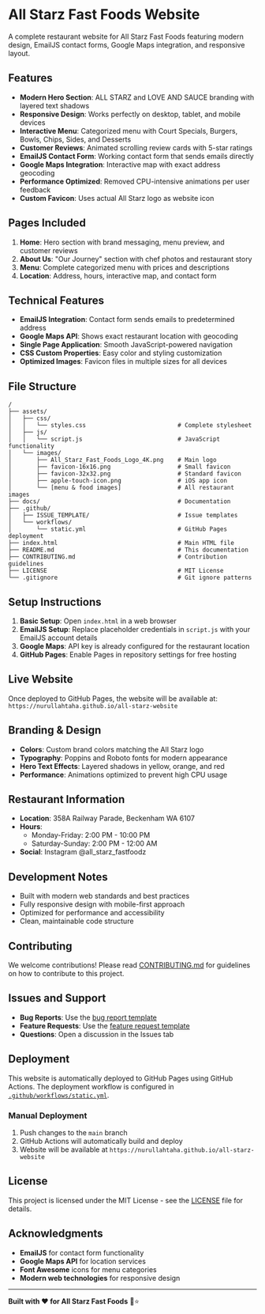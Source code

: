 # All Starz Fast Foods Website

A complete restaurant website for All Starz Fast Foods featuring modern design, EmailJS contact forms, Google Maps integration, and responsive layout.

## Features

- **Modern Hero Section**: ALL STARZ and LOVE AND SAUCE branding with layered text shadows
- **Responsive Design**: Works perfectly on desktop, tablet, and mobile devices
- **Interactive Menu**: Categorized menu with Court Specials, Burgers, Bowls, Chips, Sides, and Desserts
- **Customer Reviews**: Animated scrolling review cards with 5-star ratings
- **EmailJS Contact Form**: Working contact form that sends emails directly
- **Google Maps Integration**: Interactive map with exact address geocoding
- **Performance Optimized**: Removed CPU-intensive animations per user feedback
- **Custom Favicon**: Uses actual All Starz logo as website icon

## Pages Included

1. **Home**: Hero section with brand messaging, menu preview, and customer reviews
2. **About Us**: "Our Journey" section with chef photos and restaurant story
3. **Menu**: Complete categorized menu with prices and descriptions
4. **Location**: Address, hours, interactive map, and contact form

## Technical Features

- **EmailJS Integration**: Contact form sends emails to predetermined address
- **Google Maps API**: Shows exact restaurant location with geocoding
- **Single Page Application**: Smooth JavaScript-powered navigation
- **CSS Custom Properties**: Easy color and styling customization
- **Optimized Images**: Favicon files in multiple sizes for all devices

## File Structure

```
/
├── assets/
│   ├── css/
│   │   └── styles.css                          # Complete stylesheet
│   ├── js/
│   │   └── script.js                           # JavaScript functionality
│   └── images/
│       ├── All_Starz_Fast_Foods_Logo_4K.png    # Main logo
│       ├── favicon-16x16.png                   # Small favicon
│       ├── favicon-32x32.png                   # Standard favicon
│       ├── apple-touch-icon.png                # iOS app icon
│       └── [menu & food images]                # All restaurant images
├── docs/                                       # Documentation
├── .github/
│   ├── ISSUE_TEMPLATE/                         # Issue templates
│   └── workflows/
│       └── static.yml                          # GitHub Pages deployment
├── index.html                                  # Main HTML file
├── README.md                                   # This documentation
├── CONTRIBUTING.md                             # Contribution guidelines
├── LICENSE                                     # MIT License
└── .gitignore                                  # Git ignore patterns
```

## Setup Instructions

1. **Basic Setup**: Open `index.html` in a web browser
2. **EmailJS Setup**: Replace placeholder credentials in `script.js` with your EmailJS account details
3. **Google Maps**: API key is already configured for the restaurant location
4. **GitHub Pages**: Enable Pages in repository settings for free hosting

## Live Website

Once deployed to GitHub Pages, the website will be available at:
`https://nurullahtaha.github.io/all-starz-website`

## Branding & Design

- **Colors**: Custom brand colors matching the All Starz logo
- **Typography**: Poppins and Roboto fonts for modern appearance  
- **Hero Text Effects**: Layered shadows in yellow, orange, and red
- **Performance**: Animations optimized to prevent high CPU usage

## Restaurant Information

- **Location**: 358A Railway Parade, Beckenham WA 6107
- **Hours**: 
  - Monday-Friday: 2:00 PM - 10:00 PM
  - Saturday-Sunday: 2:00 PM - 12:00 AM
- **Social**: Instagram @all_starz_fastfoodz

## Development Notes

- Built with modern web standards and best practices
- Fully responsive design with mobile-first approach
- Optimized for performance and accessibility
- Clean, maintainable code structure

## Contributing

We welcome contributions! Please read [CONTRIBUTING.md](CONTRIBUTING.md) for guidelines on how to contribute to this project.

## Issues and Support

- **Bug Reports**: Use the [bug report template](.github/ISSUE_TEMPLATE/bug_report.md)
- **Feature Requests**: Use the [feature request template](.github/ISSUE_TEMPLATE/feature_request.md)
- **Questions**: Open a discussion in the Issues tab

## Deployment

This website is automatically deployed to GitHub Pages using GitHub Actions. The deployment workflow is configured in [`.github/workflows/static.yml`](.github/workflows/static.yml).

### Manual Deployment

1. Push changes to the `main` branch
2. GitHub Actions will automatically build and deploy
3. Website will be available at `https://nurullahtaha.github.io/all-starz-website`

## License

This project is licensed under the MIT License - see the [LICENSE](LICENSE) file for details.

## Acknowledgments

- **EmailJS** for contact form functionality
- **Google Maps API** for location services
- **Font Awesome** icons for menu categories
- **Modern web technologies** for responsive design

---

**Built with ❤️ for All Starz Fast Foods** 🍔⭐

